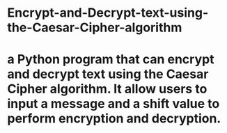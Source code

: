 # Encrypt-and-Decrypt-text-using-the-Caesar-Cipher-algorithm
# a Python program that can encrypt and decrypt text using the Caesar Cipher algorithm. It allow users to input a message and a shift value to perform encryption and decryption.
